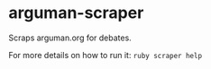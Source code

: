 # arguman-scraper
Scraps arguman.org for debates.

For more details on how to run it:
```ruby scraper help```
